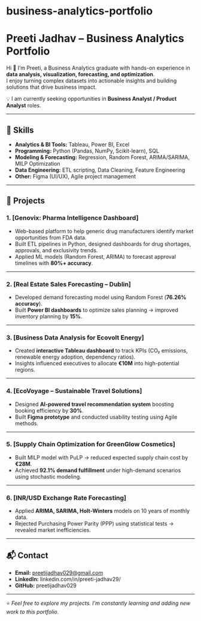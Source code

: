 # business-analytics-portfolio

# Preeti Jadhav – Business Analytics Portfolio

Hi 👋 I’m Preeti, a Business Analytics graduate with hands-on experience in **data analysis, visualization, forecasting, and optimization**.  
I enjoy turning complex datasets into actionable insights and building solutions that drive business impact.  

💡 I am currently seeking opportunities in **Business Analyst / Product Analyst** roles.  

---

## 🔧 Skills  
- **Analytics & BI Tools:** Tableau, Power BI, Excel  
- **Programming:** Python (Pandas, NumPy, Scikit-learn), SQL  
- **Modeling & Forecasting:** Regression, Random Forest, ARIMA/SARIMA, MILP Optimization  
- **Data Engineering:** ETL scripting, Data Cleaning, Feature Engineering  
- **Other:** Figma (UI/UX), Agile project management  

---

## 📂 Projects  

### 1. [Genovix: Pharma Intelligence Dashboard]
- Web-based platform to help generic drug manufacturers identify market opportunities from FDA data.  
- Built ETL pipelines in Python, designed dashboards for drug shortages, approvals, and exclusivity trends.  
- Applied ML models (Random Forest, ARIMA) to forecast approval timelines with **80%+ accuracy**.  

---

### 2. [Real Estate Sales Forecasting – Dublin]
- Developed demand forecasting model using Random Forest (**76.26% accuracy**).  
- Built **Power BI dashboards** to optimize sales planning → improved inventory planning by **15%**.  

---

### 3. [Business Data Analysis for Ecovolt Energy]
- Created **interactive Tableau dashboard** to track KPIs (CO₂ emissions, renewable energy adoption, dependency ratios).  
- Insights influenced executives to allocate **€10M** into high-potential regions.  

---

### 4. [EcoVoyage – Sustainable Travel Solutions]
- Designed **AI-powered travel recommendation system** boosting booking efficiency by **30%**.  
- Built **Figma prototype** and conducted usability testing using Agile methods.  

---

### 5. [Supply Chain Optimization for GreenGlow Cosmetics]
- Built MILP model with PuLP → reduced expected supply chain cost by **€28M**.  
- Achieved **92.1% demand fulfillment** under high-demand scenarios using stochastic modeling.  

---

### 6. [INR/USD Exchange Rate Forecasting]
- Applied **ARIMA, SARIMA, Holt-Winters** models on 10 years of monthly data.  
- Rejected Purchasing Power Parity (PPP) using statistical tests → revealed market inefficiencies.  

---

## 📬 Contact  
- **Email:** preetijadhav029@gmail.com
- **LinkedIn:** linkedin.com/in/preeti-jadhav29/  
- **GitHub:** preetijadhav029

---
⭐️ *Feel free to explore my projects. I’m constantly learning and adding new work to this portfolio.*  
